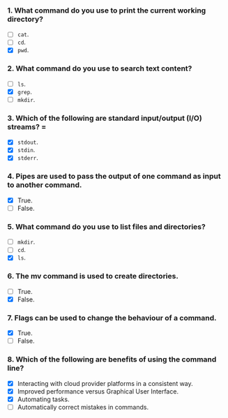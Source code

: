 ### 1. What command do you use to print the current working directory?

- [ ] `cat`.
- [ ] `cd`.
- [x] `pwd`.

### 2. What command do you use to search text content?

- [ ] `ls`.
- [x] `grep`.
- [ ] `mkdir`.

### 3. Which of the following are standard input/output (I/O) streams? =

- [x] `stdout`.
- [x] `stdin`.
- [x] `stderr`.

### 4. Pipes are used to pass the output of one command as input to another command.

- [x] True.
- [ ] False.

### 5. What command do you use to list files and directories?

- [ ] `mkdir`.
- [ ] `cd`.
- [x] `ls`.

### 6. The mv command is used to create directories.

- [ ] True.
- [x] False.

### 7. Flags can be used to change the behaviour of a command.

- [x] True.
- [ ] False.

### 8. Which of the following are benefits of using the command line?

- [x] Interacting with cloud provider platforms in a consistent way.
- [x] Improved performance versus Graphical User Interface.
- [x] Automating tasks.
- [ ] Automatically correct mistakes in commands.
